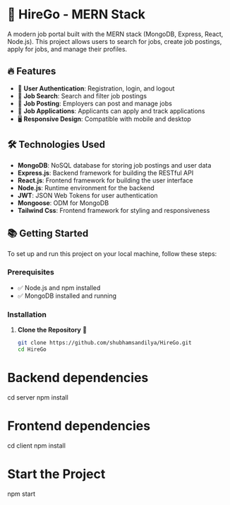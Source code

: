 # 🌟 HireGo - MERN Stack

A modern job portal built with the MERN stack (MongoDB, Express, React, Node.js). This project allows users to search for jobs, create job postings, apply for jobs, and manage their profiles.

## 🔥 Features

- 🔑 **User Authentication**: Registration, login, and logout
- 🔎 **Job Search**: Search and filter job postings
- 📂 **Job Posting**: Employers can post and manage jobs
- 📜 **Job Applications**: Applicants can apply and track applications
- 🖥️ **Responsive Design**: Compatible with mobile and desktop

## 🛠️ Technologies Used

- **MongoDB**: NoSQL database for storing job postings and user data
- **Express.js**: Backend framework for building the RESTful API
- **React.js**: Frontend framework for building the user interface
- **Node.js**: Runtime environment for the backend
- **JWT**: JSON Web Tokens for user authentication
- **Mongoose**: ODM for MongoDB
- **Tailwind Css**: Frontend framework for styling and responsiveness

## 📚 Getting Started

To set up and run this project on your local machine, follow these steps:

### Prerequisites

- ✅ Node.js and npm installed
- ✅ MongoDB installed and running

### Installation

1. **Clone the Repository** 🔗
   ```bash
   git clone https://github.com/shubhamsandilya/HireGo.git
   cd HireGo
# Backend dependencies
cd server
npm install

# Frontend dependencies
cd client
npm install
# Start the Project
npm start
